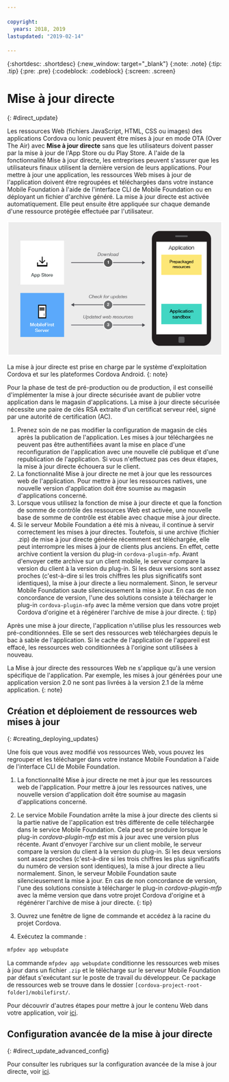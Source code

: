 ```yaml
---

copyright:
  years: 2018, 2019
lastupdated: "2019-02-14"

---
```


{:shortdesc: .shortdesc}
{:new_window: target="_blank"}
{:note: .note}
{:tip: .tip}
{:pre: .pre}
{:codeblock: .codeblock}
{:screen: .screen}

# Mise à jour directe
{: #direct_update}

Les ressources Web (fichiers JavaScript, HTML, CSS ou images) des applications Cordova ou Ionic peuvent être mises à jour en mode OTA (Over The Air) avec **Mise à jour directe** sans que les utilisateurs doivent passer par la mise à jour de l'App Store ou du Play Store. A l'aide de la fonctionnalité Mise à jour directe, les entreprises peuvent s'assurer que les utilisateurs finaux utilisent la dernière version de leurs applications. Pour mettre à jour une application, les ressources Web mises à jour de l'application doivent être regroupées et téléchargées dans votre instance Mobile Foundation à l'aide de l'interface CLI de Mobile Foundation ou en déployant un fichier d'archive généré. La mise à jour directe est activée automatiquement. Elle peut ensuite être appliquée sur chaque demande d'une ressource protégée effectuée par l'utilisateur.

![Diagramme illustrant le mode de fonctionnement de la mise à jour directe](images/internal_function.jpg)

La mise à jour directe est prise en charge par le système d'exploitation Cordova et sur les plateformes Cordova Android.
{: note}

Pour la phase de test de pré-production ou de production, il est conseillé d'implémenter la mise à jour directe sécurisée avant de publier votre application dans le magasin d'applications. La mise à jour directe sécurisée nécessite une paire de clés RSA extraite d'un certificat serveur réel, signé par une autorité de certification (AC).

1. Prenez soin de ne pas modifier la configuration de magasin de clés après la publication de l'application. Les mises à jour téléchargées ne peuvent pas être authentifiées avant la mise en place d'une reconfiguration de l'application avec une nouvelle clé publique et d'une republication de l'application. Si vous n'effectuez pas ces deux étapes, la mise à jour directe échouera sur le client.
2. La fonctionnalité Mise à jour directe ne met à jour que les ressources web de l'application. Pour mettre à jour les ressources natives, une nouvelle version d'application doit être soumise au magasin d'applications concerné.
3. Lorsque vous utilisez la fonction de mise à jour directe et que la fonction de somme de contrôle des ressources Web est activée, une nouvelle base de somme de contrôle est établie avec chaque mise à jour directe.
4. Si le serveur Mobile Foundation a été mis à niveau, il continue à servir correctement les mises à jour directes. Toutefois, si une archive (fichier .zip) de mise à jour directe
générée récemment est téléchargée, elle peut interrompre les mises à jour de clients plus anciens. En effet, cette archive contient la version du plug-in
`cordova-plugin-mfp`. Avant d'envoyer cette archive sur un client mobile, le serveur compare la version du client à la version du
plug-in. Si les deux versions sont assez proches (c'est-à-dire si les trois chiffres les plus significatifs sont identiques), la mise à jour directe a lieu
normalement. Sinon, le serveur Mobile Foundation saute silencieusement la mise à jour. En cas de non concordance de version, l'une des solutions consiste à télécharger le plug-in `cordova-plugin-mfp` avec la même version que dans votre projet Cordova d'origine et à régénérer l'archive de mise à jour directe.
{: tip}

Après une mise à jour directe, l'application n'utilise plus les ressources web pré-conditionnées. Elle se sert des ressources web téléchargées depuis le bac à sable de l'application. Si le cache de l'application de l'appareil est effacé, les ressources web conditionnées à l'origine sont utilisées à nouveau.

La Mise à jour directe des ressources Web ne s'applique qu'à une version spécifique de l'application. Par exemple, les mises à jour générées pour une application version 2.0 ne sont pas livrées à la version 2.1 de la même application.
{: note}

## Création et déploiement de ressources web mises à jour
{: #creating_deploying_updates}

Une fois que vous avez modifié vos ressources Web, vous pouvez les regrouper et les télécharger dans votre instance Mobile Foundation à l'aide de l'interface CLI de Mobile Foundation.

1.  La fonctionnalité Mise à jour directe ne met à jour que les ressources web de l'application. Pour mettre à jour les ressources natives, une nouvelle version d'application doit être soumise au magasin d'applications concerné.
2. Le service Mobile Foundation arrête la mise à jour directe des clients si la partie native de l'application est très différente de celle téléchargée dans le service Mobile Foundation. Cela peut se produire lorsque le plug-in *cordova-plugin-mfp* est mis à jour avec une version plus récente. Avant d'envoyer l'archive sur un client mobile, le serveur compare la version du client à la version du plug-in. Si les deux versions sont assez proches (c'est-à-dire si les trois chiffres les plus significatifs du numéro de version sont identiques), la mise à jour directe a lieu normalement. Sinon, le serveur Mobile Foundation saute silencieusement la mise à jour. En cas de non concordance de version, l'une des solutions consiste à télécharger le plug-in *cordova-plugin-mfp* avec la même version que dans votre projet Cordova d'origine et à régénérer l'archive de mise à jour directe.
{: tip}

1. Ouvrez une fenêtre de ligne de commande et accédez à la racine du projet Cordova.
2. Exécutez la commande :
  ```bash
  mfpdev app webupdate
  ```
  La commande `mfpdev app webupdate` conditionne les ressources web mises à jour dans un fichier `.zip` et le télécharge sur le serveur Mobile Foundation par défaut s'exécutant sur le poste de travail du développeur. Ce package de ressources web se trouve dans le dossier `[cordova-project-root-folder]/mobilefirst/`.

Pour découvrir d'autres étapes pour mettre à jour le contenu Web dans votre application, voir [ici](/docs/services/mobilefoundation?topic=mobilefoundation-alternate_steps_to_update_app_web_content_in_app#alternate_steps_to_update_app_web_content_in_app).

## Configuration avancée de la mise à jour directe
{: #direct_update_advanced_config}

Pour consulter les rubriques sur la configuration avancée de la mise à jour directe, voir [ici](/docs/services/mobilefoundation?topic=mobilefoundation-advanced_direct_update_configuration#advanced_direct_update_configuration).
